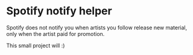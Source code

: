 # Spotify notify helper

Spotify does not notify you when artists you follow release new material, only when the artist paid for promotion.

This small project will :)
